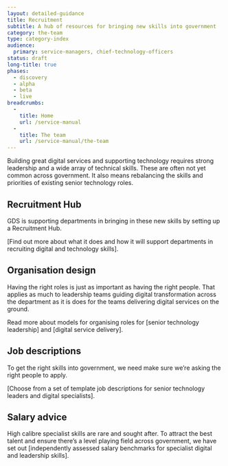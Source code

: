 ```yaml
---
layout: detailed-guidance
title: Recruitment
subtitle: A hub of resources for bringing new skills into government
category: the-team
type: category-index
audience:
  primary: service-managers, chief-technology-officers
status: draft
long-title: true
phases:
  - discovery
  - alpha
  - beta
  - live
breadcrumbs:
  -
    title: Home
    url: /service-manual
  -
    title: The team
    url: /service-manual/the-team
---
```



Building great digital services and supporting technology requires strong leadership and a wide array of technical skills. These are often not yet common across government. It also means rebalancing the skills and priorities of existing senior technology roles.

## Recruitment Hub

GDS is supporting departments in bringing in these new skills by setting up a Recruitment Hub.

[Find out more about what it does and how it will support departments in recruiting digital and technology skills].


## Organisation design

Having the right roles is just as important as having the right people. That applies as much to leadership teams guiding digital transformation across the department as it is does for the teams delivering digital services on the ground.

Read more about models for organising roles for [senior technology leadership] and [digital service delivery].


## Job descriptions

To get the right skills into government, we need make sure we’re asking the right people to apply.

[Choose from a set of template job descriptions for senior technology leaders and digital specialists].


## Salary advice

High calibre specialist skills are rare and sought after. To attract the best talent and ensure there’s a level playing field across government, we have set out [independently assessed salary benchmarks for specialist digital and leadership skills].
